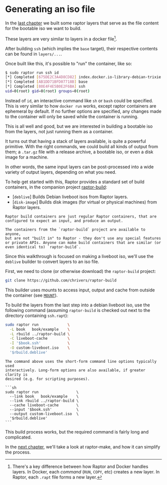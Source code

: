 # Generating an iso file

In the [last chapter](build.md) we built some raptor layers that serve as the file
content for the bootable iso we want to build.

These layers are very similar to layers in a docker file[^layers].

After building `ssh` (which implies the `base` target), their respective
contents can be found in `layers/...`.

Once built like this, it's possible to "run" the container, like so:

```sh
$ sudo raptor run ssh id
[*] Completed [675DE2C3A4D8CD82] index.docker.io-library-debian-trixie
[*] Completed [AB1DD71BFD07718B] base
[*] Completed [80E4F4E5B0E2F6BA] ssh
uid=0(root) gid=0(root) groups=0(root)
```

Instead of `id`, an interactive command like `sh` or `bash` could be
specified. This is very similar to how `docker run` works, except raptor
containers are ephemeral by default. If no further options are specified, any
changes made to the container will only be saved while the container is running.

This is all well and good, but we are interested in building a bootable iso from
the layers, not just running them as a container.

It turns out that having a stack of layers available, is quite a powerful
primitive. With the right commands, we could build all kinds of output from
them; a `.tar.gz` file with a release archive, a bootable iso, or even a disk
image for a machine.

In other words, the same input layers can be post-processed into a wide
variety of output layers, depending on what you need.

To help get started with this, Raptor provides a standard set of build
containers, in the companion project
[raptor-build](https://github.com/chrivers/raptor-build):

 - [`deblive`] Builds Debian liveboot isos from Raptor layers.
 - [`disk-image`] Builds disk images (for virtual or physical machines) from Raptor layers.

~~~admonish note title="Build containers"
Raptor build containers are just regular Raptor containers, that are
configured to expect an input, and produce an output.

The containers from the `raptor-build` project are available to anyone,
but are not "built in" to Raptor - they don't use any special features
or private APIs. Anyone can make build containers that are similar (or
even identical to) `raptor-build`.
~~~

Since this walkthrough is focused on making a liveboot iso, we'll use the
`deblive` builder to convert layers to an iso file.

First, we need to clone (or otherwise download) the `raptor-build` project:

```sh
git clone https://github.com/chrivers/raptor-build
```

This builder uses mounts to access input, output and cache from outside the
container (see [`MOUNT`](/inst/mount.md)).

To build the layers from the last step into a debian liveboot iso, use the
following command (assuming `raptor-build` is checked out next to the directory
containing `ssh.rapt`):

```sh
sudo raptor run             \
  -L book   book/example    \
  -L rbuild ../raptor-build \
  -C liveboot-cache         \
  -I '$book.ssh'            \
  -O custom-liveboot.iso    \
  '$rbuild.deblive'
```

~~~admonish tip
The command above uses the short-form command line options typically used
interactively. Long-form options are also available, if greater clarity is
desired (e.g. for scripting purposes).

```sh
sudo raptor run                 \
  --link book   book/example    \
  --link rbuild ../raptor-build \
  --cache liveboot-cache        \
  --input '$book.ssh'           \
  --output custom-liveboot.iso  \
  '$rbuild.deblive'
```
~~~

This build process works, but the required command is fairly long and
complicated.

In the [next chapter](make.md), we'll take a look at raptor-make, and how it can
simplify the process.

[^layers]: There's a key difference between how Raptor and Docker handles
    layers. In Docker, each *command* (`RUN`, `COPY`, etc) creates a new
    layer. In Raptor, each `.rapt` file forms a new layer.
